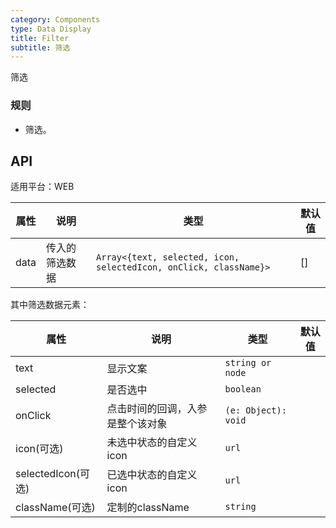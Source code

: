 ```yaml
---
category: Components
type: Data Display
title: Filter
subtitle: 筛选
---
```


筛选

### 规则
- 筛选。


## API

适用平台：WEB

属性 | 说明 | 类型 | 默认值
----|-----|------|------
| data    |    传入的筛选数据     | `Array<{text, selected, icon, selectedIcon, onClick, className}>`  | [] |

其中筛选数据元素：

属性 | 说明 | 类型 | 默认值
----|-----|------|------
| text    |   显示文案     | `string or node`  |  |
| selected    |   是否选中     | `boolean`  |  |
| onClick    |   点击时间的回调，入参是整个该对象     | `(e: Object): void`  |  |
| icon(可选)    |   未选中状态的自定义icon     | `url`  |  |
| selectedIcon(可选)    |   已选中状态的自定义icon     | `url`  |  |
| className(可选)    |   定制的className     | `string`  |  |
